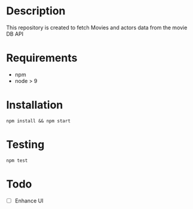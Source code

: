 # Description
This repository is created to fetch Movies and actors data from the movie DB API
# Requirements
- npm
- node > 9
# Installation
```
npm install && npm start
```

# Testing
```
npm test
```
# Todo
- [ ] Enhance UI
